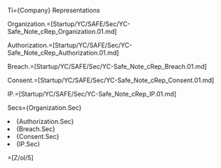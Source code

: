 Ti={Company} Representations

Organization.=[Startup/YC/SAFE/Sec/YC-Safe_Note_cRep_Organization.01.md]

Authorization.=[Startup/YC/SAFE/Sec/YC-Safe_Note_cRep_Authorization.01.md]

Breach.=[Startup/YC/SAFE/Sec/YC-Safe_Note_cRep_Breach.01.md]

Consent.=[Startup/YC/SAFE/Sec/YC-Safe_Note_cRep_Consent.01.md]

IP.=[Startup/YC/SAFE/Sec/YC-Safe_Note_cRep_IP.01.md]

Secs={Organization.Sec}<li>{Authorization.Sec}<li>{Breach.Sec}<li>{Consent.Sec}<li>{IP.Sec}

=[Z/ol/5]
